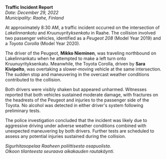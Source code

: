 

**Traffic Incident Report**  
*Date: December 29, 2022*  
*Municipality: Raahe, Finland*  

At approximately 8:30 AM, a traffic incident occurred on the intersection of *Lakelinnankatu* and *Kruunuyrityksenkatu* in Raahe. The collision involved two passenger vehicles, identified as a *Peugeot 208* (Model Year 2019) and a *Toyota Corolla* (Model Year 2020).  

The driver of the Peugeot, **Mikko Nieminen**, was traveling northbound on Lakelinnankatu when he attempted to make a left turn onto Kruunuyrityksenkatu. Meanwhile, the Toyota Corolla, driven by **Sara Kivipelto**, was overtaking a slower-moving vehicle at the same intersection. The sudden stop and maneuvering in the overcast weather conditions contributed to the collision.  

Both drivers were visibly shaken but appeared unharmed. Witnesses reported that both vehicles sustained moderate damage, with fractures on the headrests of the Peugeot and injuries to the passenger side of the Toyota. No alcohol was detected in either driver's system following preliminary tests.  

The police investigation concluded that the incident was likely due to aggressive driving under adverse weather conditions combined with unexpected maneuvering by both drivers. Further tests are scheduled to assess any potential injuries sustained during the collision.

*Sigurhitasopelaa Raaheen poliittisesta osapuolista.*  
*Olkoon tilanteesta seuraava aikakauden rautakäynti.*
